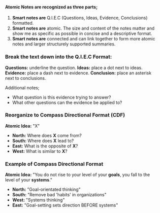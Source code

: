 #### Atomic Notes are recognized as three parts;
1. **Smart notes are** Q.I.E.C (Questions, Ideas, Evidence, Conclusions) formatted.
2. **Smart notes are** atomic. The size and content of the notes matter and show me as specific as possible in concise and a descriptive format.
3. **Smart notes are** connected and can link together to form more atomic notes and larger structurely supported summaries.

### Break the text down into the Q.I.E.C Format:

**Questions:** underline the question.
**Ideas:** place a dot next to ideas.
**Evidence:** place a dash next to evidence.
**Conclusion:** place an asterisk next to conclusions.

Additional notes;
- What question is this evidence trying to answer?
- What other questions can the evidence be applied to?

### Reorganize to Compass Directional Format (CDF)

**Atomic Idea:** "X"
- **North:** Where does **X** come from?
- **South:** Where does **X** lead to?
- **East:** What is the opposite of **X**?
- **West:** What is similar to **X**?

### Example of Compass Directional Format

**Atomic Idea:** "You do not rise to your level of your **goals**, you fall to the level of your **systems**."
- **North:** "Goal-orientated thinking"
- **South:** "Remove bad 'habits' in organizations"
- **West:** "Systems thinking"
- **East:** "Goal-setting sets direction BEFORE systems"

